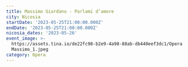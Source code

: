 ```yaml
---
title: Massimo Giordano - Parlami d’amore
city: Nicosia
startDate: '2023-05-25T21:00:00.000Z'
endDate: '2023-05-25T21:00:00.000Z'
nicosia_dates: '2023-05-26'
event_image: >-
  https://assets.tina.io/de22fc98-b2e9-4a98-88ab-db440eef3dc1/Opera
  Massimo_1.jpeg
category: Opera
---
```



